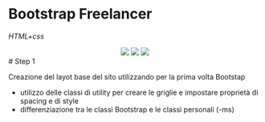 # Bootstrap Freelancer

_HTML+css_

<div align="center">
    <img src="https://github.com/CaldatoLuca/html-css-bootstrap-freelancer/raw/main/./thumnail/mobile.jpeg">
    <img src="https://github.com/CaldatoLuca/html-css-bootstrap-freelancer/raw/main/./thumnail/tablet.jpeg">
    <img src="https://github.com/CaldatoLuca/html-css-bootstrap-freelancer/raw/main/./thumnail/desktop.jpeg">
</div>
# Step 1

Creazione del layot base del sito utilizzando per la prima volta Bootstap

- utilizzo delle classi di utility per creare le griglie e impostare proprietà di spacing e di style
- differenziazione tra le classi Bootstrap e le classi personali (-ms)
